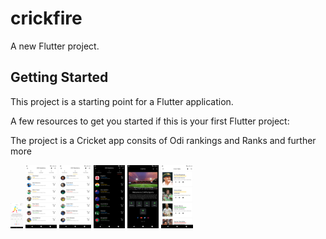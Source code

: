 # crickfire

A new Flutter project.

## Getting Started

This project is a starting point for a Flutter application.

A few resources to get you started if this is your first Flutter project:

The project is a Cricket app consits of Odi rankings and Ranks and further more

<img src="assets/images/1.png"  width = "20px">
<img src="assets/images/2.png" style="width:10%">
<img src="assets/images/3.png"  style="width:10%">
<img src="assets/images/4.png"  style="width:10%">
<img src="assets/images/5.png" style="width:10%">
<img src="assets/images/6.png" style="width:10%">


